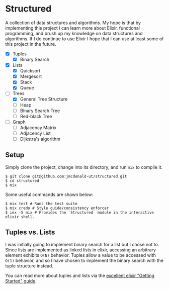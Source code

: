 # Structured

A collection of data structures and algorithms. My hope is that by implementing
this project I can learn more about Elixir, functional programming, and brush up
my knowledge on data structures and algorithms. If I do continue to use Elixir
I hope that I can use at least some of this project in the future.


- [x] Tuples
    - [x] Binary Search
- [x] Lists
    - [x] Quicksort
    - [x] Mergesort
    - [x] Stack
    - [x] Queue
- [ ] Trees
    - [x] General Tree Structure
    - [ ] Heap
    - [ ] Binary Search Tree
    - [ ] Red-black Tree
- [ ] Graph
    - [ ] Adjacency Matrix
    - [ ] Adjacency List
    - [ ] Dijkstra's algorithm

## Setup

Simply clone the project, change into its directory, and run `mix` to compile
it.

```
$ git clone git@github.com:jmcdonald-ut/structured.git
$ cd structured
$ mix
```

Some useful commands are shown below:
```
$ mix test # Runs the test suite
$ mix credo # Style guide/consistency enforcer
$ iex -S mix # Provides the `Structured` module in the interactive elixir shell.
```

## Tuples vs. Lists

I was initially going to implement binary search for a list but I chose not to.
Since lists are implemented as linked lists in elixir, accessing an arbitrary
element exhibits `O(N)` behavior. Tuples allow a value to be accessed with
`O(1)` behavior, and so I have chosen to implement the binary search with the
tuple structure instead.

You can read more about tuples and lists via the [excellent elixir "Getting Started" guide](https://elixir-lang.org/getting-started/basic-types.html#lists-or-tuples).
